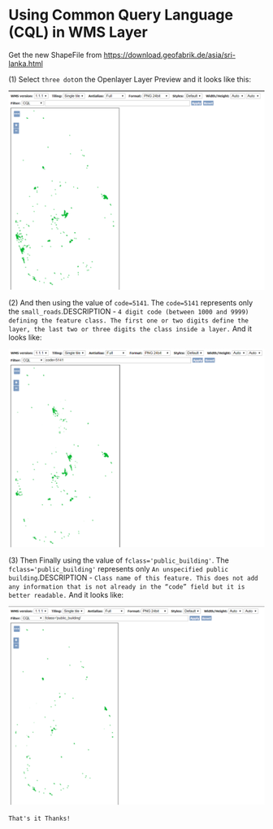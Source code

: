 # Using Common Query Language (CQL) in WMS Layer

Get the new ShapeFile from https://download.geofabrik.de/asia/sri-lanka.html

(1) Select `three dot`on the Openlayer Layer Preview and it looks like this:
    
![1](1st.PNG)

(2) And then using the value of `code=5141`. The `code=5141` represents only the `small_roads`.DESCRIPTION - `4 digit code (between 1000 and 9999) defining the feature class. The first one or
two digits define the layer, the last two or three digits the class inside a layer.` And it looks like:
    
![2](2nd.PNG)
    
(3) Then Finally using the value of `fclass='public_building'`. The `fclass='public_building'` represents only `An unspecified public building`.DESCRIPTION - `Class name of this feature. This does not add any information that is not already
in the “code” field but it is better readable.` And it looks like:
    
![3](3rd.PNG)

```That's it Thanks!```
